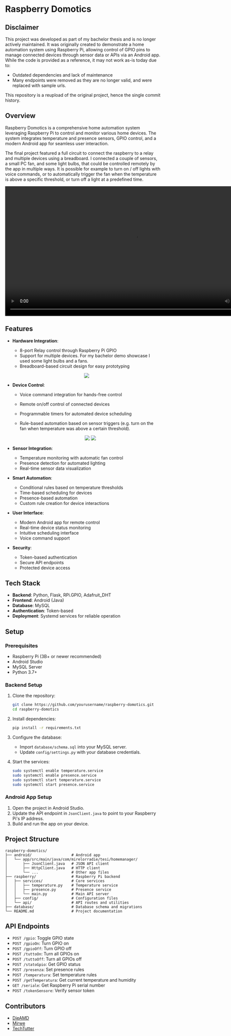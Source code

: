 # Raspberry Domotics

## Disclaimer

This project was developed as part of my bachelor thesis and is no longer actively maintained. It was originally created to demonstrate a home automation system using Raspberry Pi, allowing control of GPIO pins to manage connected devices through sensor data or APIs via an Android app. While the code is provided as a reference, it may not work as-is today due to:

- Outdated dependencies and lack of maintenance
- Many endpoints were removed as they are no longer valid, and were replaced with sample urls.

This repository is a reupload of the original project, hence the single commit history.

## Overview

Raspberry Domotics is a comprehensive home automation system leveraging Raspberry Pi to control and monitor various home devices. The system integrates temperature and presence sensors, GPIO control, and a modern Android app for seamless user interaction.

The final project featured a full circuit to connect the raspberry to a relay and multiple devices using a breadboard. I connected a couple of sensors, a small PC fan, and some light bulbs, that could be controlled remotely by the app in multiple ways. It is possible for example to turn on / off lights with voice commands, or to automatically trigger the fan when the temperature is above a specific threshold, or turn off a light at a predefined time.

<p style="text-align:center;">
  <video height="420px" src="./assets/short-demo.mp4" width="auto" controls>
    Your browser does not support the video tag.
  </video>
</p>

## Features

- **Hardware Integration**:

  - 8-port Relay control through Raspberry Pi GPIO
  - Support for multiple devices. For my bachelor demo showcase I used some light bulbs and a fans.
  - Breadboard-based circuit design for easy prototyping

  <p style="text-align:center;">
    <img src="./assets/hardware-prototype.jpg" style="max-width: 640px">
  </p>

- **Device Control**:

  - Voice command integration for hands-free control
  - Remote on/off control of connected devices
  - Programmable timers for automated device scheduling
  - Rule-based automation based on sensor triggers (e.g. turn on the fan when temperature was above a certain threshold).

    <p style="text-align:center;">
    <img src="./assets/devices-list.png" style="max-width: 640px">
    <img src="./assets/voice-assistant.png" style="max-width: 640px">
  </p>

- **Sensor Integration**:

  - Temperature monitoring with automatic fan control
  - Presence detection for automated lighting
  - Real-time sensor data visualization

- **Smart Automation**:

  - Conditional rules based on temperature thresholds
  - Time-based scheduling for devices
  - Presence-based automation
  - Custom rule creation for device interactions

- **User Interface**:

  - Modern Android app for remote control
  - Real-time device status monitoring
  - Intuitive scheduling interface
  - Voice command support

- **Security**:
  - Token-based authentication
  - Secure API endpoints
  - Protected device access

## Tech Stack

- **Backend**: Python, Flask, RPi.GPIO, Adafruit_DHT
- **Frontend**: Android (Java)
- **Database**: MySQL
- **Authentication**: Token-based
- **Deployment**: Systemd services for reliable operation

## Setup

### Prerequisites

- Raspberry Pi (3B+ or newer recommended)
- Android Studio
- MySQL Server
- Python 3.7+

### Backend Setup

1. Clone the repository:

   ```bash
   git clone https://github.com/yourusername/raspberry-domotics.git
   cd raspberry-domotics
   ```

2. Install dependencies:

   ```bash
   pip install -r requirements.txt
   ```

3. Configure the database:

   - Import `database/schema.sql` into your MySQL server.
   - Update `config/settings.py` with your database credentials.

4. Start the services:
   ```bash
   sudo systemctl enable temperature.service
   sudo systemctl enable presence.service
   sudo systemctl start temperature.service
   sudo systemctl start presence.service
   ```

### Android App Setup

1. Open the project in Android Studio.
2. Update the API endpoint in `JsonClient.java` to point to your Raspberry Pi's IP address.
3. Build and run the app on your device.

## Project Structure

```
raspberry-domotics/
├── android/                  # Android app
│   └── app/src/main/java/com/mirelorradie/tesi/homemanager/
│       ├── JsonClient.java   # JSON API client
│       ├── HttpClient.java   # HTTP client
│       └── ...               # Other app files
├── raspberry/                # Raspberry Pi backend
│   ├── services/             # Core services
│   │   ├── temperature.py    # Temperature service
│   │   ├── presence.py       # Presence service
│   │   └── main.py           # Main API server
│   ├── config/               # Configuration files
│   └── api/                  # API routes and utilities
├── database/                 # Database schema and migrations
└── README.md                 # Project documentation
```

## API Endpoints

- `POST /gpio`: Toggle GPIO state
- `POST /gpioOn`: Turn GPIO on
- `POST /gpioOff`: Turn GPIO off
- `POST /tuttoOn`: Turn all GPIOs on
- `POST /tuttoOff`: Turn all GPIOs off
- `POST /statoGpio`: Get GPIO status
- `POST /presenza`: Set presence rules
- `POST /temperatura`: Set temperature rules
- `POST /getTemperatura`: Get current temperature and humidity
- `GET /seriale`: Get Raspberry Pi serial number
- `POST /tokenSensore`: Verify sensor token

## Contributors

- [DieAMD](https://github.com/dieAMD)
- [Mirwe](https://github.com/Mirwe)
- [TechTutter](https://github.com/TechTutter)
